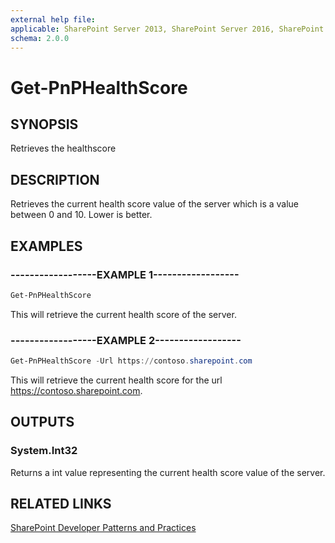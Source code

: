```yaml
---
external help file:
applicable: SharePoint Server 2013, SharePoint Server 2016, SharePoint Online
schema: 2.0.0
---
```

# Get-PnPHealthScore

## SYNOPSIS
Retrieves the healthscore

## DESCRIPTION
Retrieves the current health score value of the server which is a value between 0 and 10. Lower is better.

## EXAMPLES

### ------------------EXAMPLE 1------------------
```powershell
Get-PnPHealthScore
```

This will retrieve the current health score of the server.

### ------------------EXAMPLE 2------------------
```powershell
Get-PnPHealthScore -Url https://contoso.sharepoint.com
```

This will retrieve the current health score for the url https://contoso.sharepoint.com.

## OUTPUTS

### System.Int32

Returns a int value representing the current health score value of the server.

## RELATED LINKS

[SharePoint Developer Patterns and Practices](http://aka.ms/sppnp)